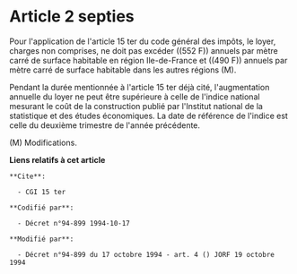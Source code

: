 # Article 2 septies

Pour l'application de l'article 15 ter du code général des impôts, le loyer, charges non comprises, ne doit pas excéder ((552
F)) annuels par mètre carré de surface habitable en région Ile-de-France et ((490 F)) annuels par mètre carré de surface
habitable dans les autres régions (M).

Pendant la durée mentionnée à l'article 15 ter déjà cité, l'augmentation annuelle du loyer ne peut être supérieure à celle de
l'indice national mesurant le coût de la construction publié par l'Institut national de la statistique et des études
économiques. La date de référence de l'indice est celle du deuxième trimestre de l'année précédente.

(M) Modifications.

**Liens relatifs à cet article**

	**Cite**:

	  - CGI 15 ter

	**Codifié par**:

	  - Décret n°94-899 1994-10-17

	**Modifié par**:

	  - Décret n°94-899 du 17 octobre 1994 - art. 4 () JORF 19 octobre 1994
